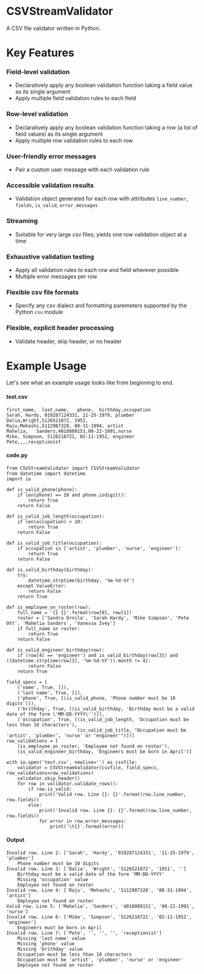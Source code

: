 # CSVStreamValidator
A CSV file validator written in Python.

# Key Features

### Field-level validation
- Declaratively apply any boolean validation function taking a field value as its single argument
- Apply multiple field validation rules to each field
### Row-level validation
- Declaratively apply any boolean validation function taking a row (a list of field values) as its single argument
- Apply multiple row validation rules to each row
### User-friendly error messages
- Pair a custom user message with each validation rule
### Accessible validation results
- Validation object generated for each row with attributes `line_number`, `fields`, `is_valid`, `error_messages`
### Streaming
- Suitable for very large csv files; yields one row validation object at a time
### Exhaustive validation testing
- Apply all validation rules to each row and field wherever possible 
- Multiple error messages per row
### Flexible csv file formats
- Specify any csv dialect and formatting paremeters supported by the Python `csv` module
### Flexible, explicit header processing
- Validate header, skip header, or no header

# Example Usage
Let's see what an example usage looks like from beginning to end.

#### test.csv
```
first_name,  last_name,   phone,  birthday,occupation
Sarah, Hardy, 019287124331, 11-25-1979, plumber
Dalia,Wright,5126521872, 1951,
Raju,Mehashi,5112987328, 08-31-1994, artist
Mahelia,   Sanders,4018889151,08-22-1991,nurse
Mike, Simpson, 5126218721, 02-11-1952, engineer
Pete,,,,receptionist
```

#### code.py
```
from CSVStreamValidator import CSVStreamValidator
from datetime import datetime
import io

def is_valid_phone(phone):
    if len(phone) == 10 and phone.isdigit():
        return True
    return False

def is_valid_job_length(occupation):
    if len(occupation) < 10:
        return True
    return False   

def is_valid_job_title(occupation):
    if occupation in ['artist', 'plumber', 'nurse', 'engineer']:
        return True
    return False

def is_valid_birthday(birthday):
    try:
        datetime.strptime(birthday, '%m-%d-%Y')
    except ValueError:
        return False
    return True

def is_employee_on_roster(row):
    full_name = '{} {}'.format(row[0], row[1])
    roster = ['Sandra Ornila', 'Sarah Hardy', 'Mike Simpson', 'Pete Ott', 'Mahelia Sanders', 'Vanessa Ivey']
    if full_name in roster:
        return True
    return False

def is_valid_engineer_birthday(row):
    if (row[4] == 'engineer') and is_valid_birthday(row[3]) and ((datetime.strptime(row[3], '%m-%d-%Y')).month != 4):
        return False
    return True        

field_specs = [
    ('name', True, []),
    ('last name', True, []),
    ('phone', True, [(is_valid_phone, 'Phone number must be 10 digits')]),
    ('brithday', True, [(is_valid_birthday, 'Birthday must be a valid date of the form \'MM-DD-YYYY\'')]),
    ('occupation', True, [(is_valid_job_length, 'Occupation must be less than 10 characters'),
                          (is_valid_job_title, "Occupation must be 'artist', 'plumber', 'nurse' or 'engineer'")])]
row_validations = [
    (is_employee_on_roster, 'Employee not found on roster'),
    (is_valid_engineer_birthday, 'Engineers must be born in April')]
    
with io.open('test.csv', newline='') as csvfile:
    validator = CSVStreamValidator(csvfile, field_specs, row_validations=row_validations)
    validator.skip_header()
    for row in validator.validate_rows():
        if row.is_valid:
            print('Valid row. Line {}: {}'.format(row.line_number, row.fields))
        else:
            print('Invalid row. Line {}: {}'.format(row.line_number, row.fields))
            for error in row.error_messages:
                print('\t{}'.format(error))
```

#### Output
```
Invalid row. Line 2: ['Sarah', 'Hardy', '019287124331', '11-25-1979', 'plumber']
	Phone number must be 10 digits
Invalid row. Line 3: ['Dalia', 'Wright', '5126521872', '1951', '']
	Birthday must be a valid date of the form 'MM-DD-YYYY'
	Missing 'occupation' value
	Employee not found on roster
Invalid row. Line 4: ['Raju', 'Mehashi', '5112987328', '08-31-1994', 'artist']
	Employee not found on roster
Valid row. Line 5: ['Mahelia', 'Sanders', '4018889151', '08-22-1991', 'nurse']
Invalid row. Line 6: ['Mike', 'Simpson', '5126218721', '02-11-1952', 'engineer']
	Engineers must be born in April
Invalid row. Line 7: ['Pete', '', '', '', 'receptionist']
	Missing 'last name' value
	Missing 'phone' value
	Missing 'brithday' value
	Occupation must be less than 10 characters
	Occupation must be 'artist', 'plumber', 'nurse' or 'engineer'
	Employee not found on roster
  ```
